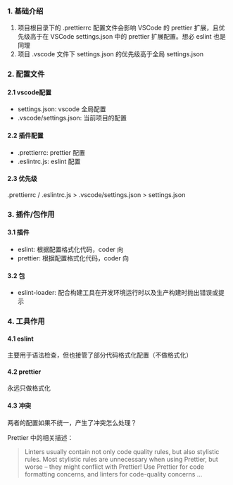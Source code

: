 ### 1. 基础介绍

1.   项目根目录下的 .prettierrc 配置文件会影响 VSCode 的 prettier 扩展，且优先级高于在 VSCode settings.json 中的 prettier 扩展配置。想必 eslint 也是同理
2.   项目 .vscode 文件下 settings.json 的优先级高于全局 settings.json



### 2. 配置文件

#### 2.1 vscode配置

-   settings.json: vscode 全局配置
-   .vscode/settings.json: 当前项目的配置

#### 2.2 插件配置

-   .prettierrc: prettier 配置
-   .eslintrc.js: eslint 配置

#### 2.3 优先级

.prettierrc / .eslintrc.js > .vscode/settings.json > settings.json



### 3. 插件/包作用

#### 3.1 插件

-   eslint: 根据配置格式化代码，coder 向
-   prettier: 根据配置格式化代码，coder 向

#### 3.2 包

-   eslint-loader: 配合构建工具在开发环境运行时以及生产构建时抛出错误或提示



### 4. 工具作用

#### 4.1 eslint

主要用于语法检查，但也接管了部分代码格式化配置（不做格式化）

#### 4.2 prettier

永远只做格式化

#### 4.3 冲突

两者的配置如果不统一，产生了冲突怎么处理？

Prettier 中的相关描述：

>   Linters usually contain not only code quality rules, but also stylistic rules. Most stylistic rules are unnecessary when using Prettier, but worse – they might conflict with Prettier! Use Prettier for code formatting concerns, and linters for code-quality concerns ...